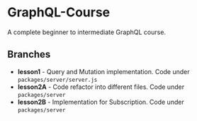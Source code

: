 # GraphQL-Course
A complete beginner to intermediate GraphQL course.

## Branches

- **lesson1** - Query and Mutation implementation. Code under `packages/server/server.js`
- **lesson2A** - Code refactor into different files. Code under `packages/server`
- **lesson2B** - Implementation for Subscription. Code under `packages/server`
